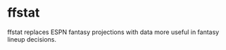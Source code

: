 # ffstat

ffstat replaces ESPN fantasy projections with data more useful in fantasy lineup decisions.
